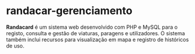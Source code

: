 # randacar-gerenciamento
**Randacard** é um sistema web desenvolvido com PHP e MySQL para o registo, consulta e gestão de viaturas, paragens e utilizadores. O sistema também inclui recursos para visualização em mapa e registro de históricos de uso.
